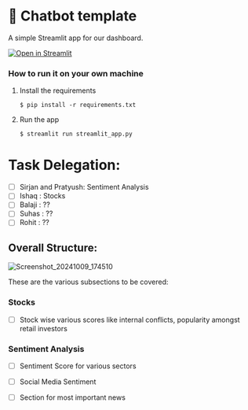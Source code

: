 # 💬 Chatbot template

A simple Streamlit app for our dashboard.

[![Open in Streamlit](https://static.streamlit.io/badges/streamlit_badge_black_white.svg)](https://finance301.streamlit.app/)

### How to run it on your own machine

1. Install the requirements

   ```
   $ pip install -r requirements.txt
   ```

2. Run the app

   ```
   $ streamlit run streamlit_app.py
   ```

# Task Delegation: 
- [ ] Sirjan and Pratyush: Sentiment Analysis
- [ ] Ishaq : Stocks
- [ ] Balaji : ??
- [ ] Suhas : ??
- [ ] Rohit : ??

## Overall Structure:
![Screenshot_20241009_174510](https://github.com/user-attachments/assets/dcf3398d-02da-4063-988f-168227d09adb)

These are the various subsections to be covered:
### Stocks
- [ ] Stock wise various scores like internal conflicts, popularity amongst retail investors

### Sentiment Analysis
- [ ] Sentiment Score for various sectors
- [ ] Social Media Sentiment
- [ ] Section for most important news
      
